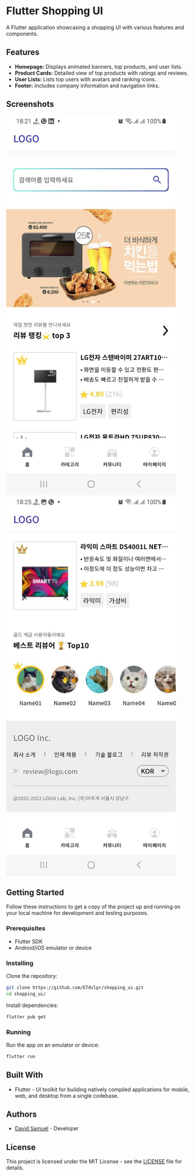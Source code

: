 # Flutter Shopping UI

A Flutter application showcasing a shopping UI with various features and components.

## Features

- **Homepage:** Displays animated banners, top products, and user lists.
- **Product Cards:** Detailed view of top products with ratings and reviews.
- **User Lists:** Lists top users with avatars and ranking icons.
- **Footer:** Includes company information and navigation links.

## Screenshots

![Homepage](screenshots/homepage.jpg)
![Footer](screenshots/footer.jpg)

## Getting Started

Follow these instructions to get a copy of the project up and running on your local machine for development and testing purposes.

### Prerequisites

- Flutter SDK
- Android/iOS emulator or device

### Installing

Clone the repository:

```bash
git clone https://github.com/ETdvlpr/shopping_ui.git
cd shopping_ui/
```

Install dependencies:

```bash
flutter pub get
```

### Running

Run the app on an emulator or device:

```bash
flutter run
```

## Built With

- Flutter - UI toolkit for building natively compiled applications for mobile, web, and desktop from a single codebase.

## Authors

- [David Samuel](https://github.com/ETdvlpr) - Developer

## License

This project is licensed under the MIT License - see the [LICENSE](LICENSE) file for details.